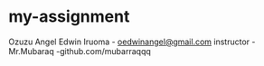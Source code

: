 # my-assignment
Ozuzu Angel Edwin Iruoma  - oedwinangel@gmail.com
instructor -Mr.Mubaraq  -github.com/mubarraqqq 

